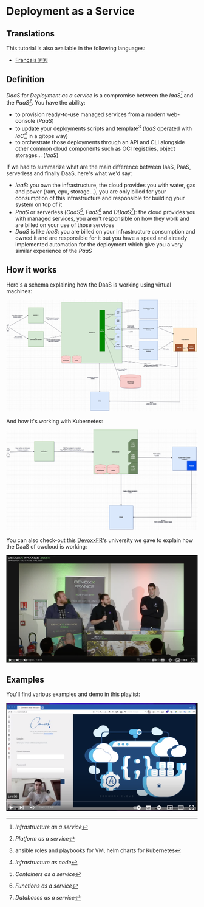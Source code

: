 # Deployment as a Service

## Translations

This tutorial is also available in the following languages:
* [Français 🇫🇷](../translations/fr/tutorials/daas.md)

## Definition

_DaaS_ for _Deployment as a service_ is a compromise between the _IaaS[^1]_ and the _PaaS[^2]_. You have the ability:
* to provision ready-to-use managed services from a modern web-console (_PaaS_)
* to update your deployments scripts and template[^3] (_IaaS_ operated with _IaC[^4]_ in a gitops way)
* to orchestrate those deployments through an API and CLI alongside other common cloud components such as OCI registries, object storages... (_IaaS_)

If we had to summarize what are the main difference between IaaS, PaaS, serverless and finally DaaS, here's what we'd say:

* _IaaS_: you own the infrastructure, the cloud provides you with water, gas and power (ram, cpu, storage...), you are only billed for your consumption of this infrastructure and responsible for building your system on top of it
* _PaaS_ or serverless (_CaaS[^5]_, _FaaS[^6]_ and _DBaaS[^7]_): the cloud provides you with managed services, you aren't responsible on how they work and are billed on your use of those services
* _DaaS_ is like _IaaS_: you are billed on your infrastructure consumption and owned it and are responsible for it but you have a speed and already implemented automation for the deployment which give you a very similar experience of the _PaaS_

[^1]: _Infrastructure as a service_
[^2]: _Platform as a service_
[^3]: ansible roles and playbooks for VM, helm charts for Kubernetes
[^4]: _Infrastructure as code_
[^5]: _Containers as a service_
[^6]: _Functions as a service_
[^7]: _Databases as a service_

## How it works

Here's a schema explaining how the DaaS is working using virtual machines:

![cwcloud_daas_vm](../img/cwcloud_daas_vm.png)

And how it's working with Kubernetes:

![cwcloud_daas_k8s](../img/cwcloud_daas_k8s.png)

You can also check-out this [DevoxxFR](https://www.devoxx.fr)'s university we gave to explain how the DaaS of cwcloud is working:

[![devoxxfr_pulumi_university](../img/devoxxfr_pulumi_university.png)](https://youtu.be/IAwu-WCN6Nw?si=4w0zY5ri6JC_h8-A)

## Examples

You'll find various examples and demo in this playlist:

[![demo_playlist](../img/demo_1.png)](https://youtube.com/playlist?list=PLVa_2sL_l0msxUnmaSpLAGlwOxizXWjht)

